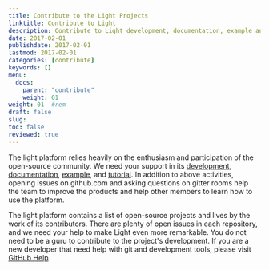 ```yaml
---
title: Contribute to the Light Projects
linktitle: Contribute to Light
description: Contribute to Light development, documentation, example and tutorial.
date: 2017-02-01
publishdate: 2017-02-01
lastmod: 2017-02-01
categories: [contribute]
keywords: []
menu:
  docs:
    parent: "contribute"
    weight: 01
weight: 01	#rem
draft: false
slug:
toc: false
reviewed: true
---
```


The light platform relies heavily on the enthusiasm and participation of the open-source community. We need your support in its [development][], [documentation][], [example][], and [tutorial][]. In addition to above activities, opening issues on github.com and asking questions on gitter rooms help the team to improve the products and help other members to learn how to use the platform. 

The light platform contains a list of open-source projects and lives by the work of its contributors. There are plenty of open issues in each repository, and we need your help to make Light even more remarkable. You do not need to be a guru to contribute to the project's development. If you are a new developer that need help with git and development tools, please visit [GitHub Help][].

[contributing]: /contribute/contributing/
[development]: /contribute/development/
[documentation]: /contribute/documentation/
[example]: /contribute/example/
[tutorial]: /contribute/tutorial/
[GitHub Help]: https://help.github.com/
